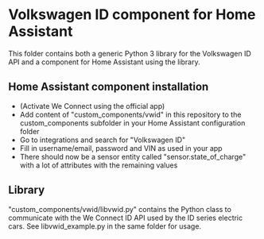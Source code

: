 # Volkswagen ID component for Home Assistant

This folder contains both a generic Python 3 library for the Volkswagen ID API and a component for Home Assistant using the library.

## Home Assistant component installation

* (Activate We Connect using the official app)
* Add content of "custom_components/vwid" in this repository to the custom_components subfolder in your Home Assistant configuration folder
* Go to integrations and search for "Volkswagen ID"
* Fill in username/email, password and VIN as used in your app
* There should now be a sensor entity called "sensor.state\_of\_charge" with a lot of attributes with the remaining values

## Library

"custom\_components/vwid/libvwid.py" contains the Python class to communicate with the We Connect ID API used by the ID series electric cars. See libvwid_example.py in the same folder for usage.


